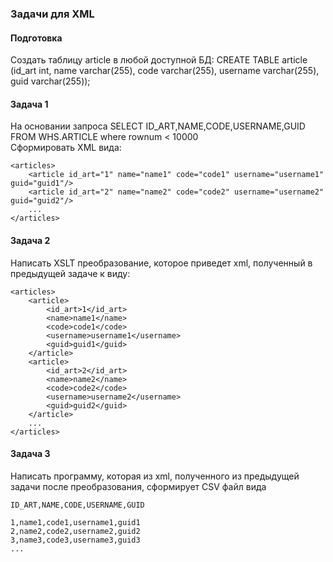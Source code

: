 ### Задачи для XML

#### Подготовка
Создать таблицу article в любой доступной БД:
CREATE TABLE article
(id_art int,
name varchar(255),
code varchar(255),
username varchar(255),
guid varchar(255));

#### Задача 1
На основании запроса SELECT ID_ART,NAME,CODE,USERNAME,GUID FROM WHS.ARTICLE where rownum < 10000<br>
Сформировать XML вида: <br>
```
<articles>
    <article id_art="1" name="name1" code="code1" username="username1" guid="guid1"/>
    <article id_art="2" name="name2" code="code2" username="username2" guid="guid2"/>
    ...
</articles>
```

#### Задача 2
Написать XSLT преобразование, которое приведет xml, полученный в предыдущей задаче к виду:<br>
```
<articles>
    <article>
        <id_art>1</id_art>
        <name>name1</name>
        <code>code1</code>
        <username>username1</username>
        <guid>guid1</guid>
    </article>
    <article>
        <id_art>2</id_art>
        <name>name2</name>
        <code>code2</code>
        <username>username2</username>
        <guid>guid2</guid>
    </article>
    ...
</articles>
```

#### Задача 3
Написать программу, которая из xml, полученного из предыдущей задачи после преобразования, сформирует CSV файл вида<br>
```
ID_ART,NAME,CODE,USERNAME,GUID

1,name1,code1,username1,guid1
2,name2,code2,username2,guid2
3,name3,code3,username3,guid3
...
```